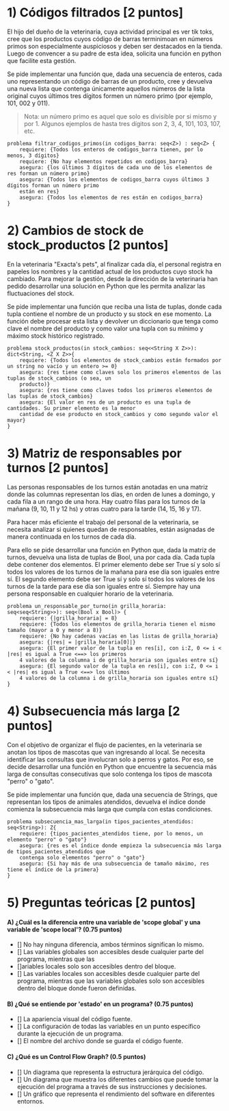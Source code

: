 # 1) Códigos filtrados [2 puntos]
El hijo del dueño de la veterinaria, cuya actividad principal es ver tik toks, cree que los productos  cuyos código de barras terminimoan en números primos son especialmente auspiciosos y deben ser destacados en la tienda. Luego de convencer a su padre de esta idea, solicita una función en python que facilite esta gestión.

Se pide implementar una función que, dada una secuencia de enteros, cada uno representando un código  de barras de un producto, cree y devuelva una nueva lista que contenga únicamente aquellos números de la lista original cuyos últimos tres dígitos formen un número primo (por ejemplo, 101, 002 y 011).

> Nota: un número primo es aquel que solo es divisible por si mismo y por 1. Algunos ejemplos de hasta 
tres dígitos son 2, 3, 4, 101, 103, 107, etc.

```
problema filtrar_codigos_primos(in codigos_barra: seq<Z>) : seq<Z> {
    requiere: {Todos los enteros de codigos_barra tienen, por lo menos, 3 dígitos}
    requiere: {No hay elementos repetidos en codigos_barra}
    asegura: {los últimos 3 dígitos de cada uno de los elementos de res forman un número primo}
    asegura: {Todos los elementos de codigos_barra cuyos últimos 3 dígitos forman un número primo 
    están en res}
    asegura: {Todos los elementos de res están en codigos_barra}
}
```

# 2) Cambios de stock de stock_productos [2 puntos]

En la veterinaria "Exacta's pets", al finalizar cada día, el personal registra en papeles los nombres y la cantidad actual de los productos cuyo stock ha cambiado. Para mejorar la gestión, desde la dirección de la veterinaria han pedido desarrollar una solución en Python que les permita analizar las fluctuaciones del stock.

Se pide implementar una función que reciba una lista de tuplas, donde cada tupla contiene el nombre de un producto y su stock en ese momento. La función debe procesar esta lista y devolver un diccionario 
que tenga como clave el nombre del producto y como valor una tupla con su mínimo y máximo stock histórico
registrado.
```
problema stock_productos(in stock_cambios: seq<<String X Z>>): dict<String, <Z X Z>>{
    requiere: {Todos los elementos de stock_cambios están formados por un string no vacío y un entero >= 0}
    asegura: {res tiene como claves solo los primeros elementos de las tuplas de stock_cambios (o sea, un
    producto)}
    asegura: {res tiene como claves todos los primeros elementos de las tuplas de stock_cambios}
    asegura: {El valor en res de un producto es una tupla de cantidades. Su primer elemento es la menor 
    cantidad de ese producto en stock_cambios y como segundo valor el mayor}
}
```

# 3) Matriz de responsables por turnos [2 puntos]

Las personas responsables de los turnos están anotadas en una matriz donde las columnas representan los días, en orden de lunes a domingo, y cada fila a un rango de una hora. Hay cuatro filas para los turnos  de la mañana (9, 10, 11 y 12 hs) y otras cuatro para la tarde (14, 15, 16 y 17).

Para hacer más eficiente el trabajo del personal de la veterinaria, se necesita analizar si quienes  quedan de responsables, están asignadas de manera continuada en los turnos de cada día.

Para ello se pide desarrollar una función en Python que, dada la matriz de turnos, devuelva una lista de tuplas de Bool, una por cada día. Cada tupla debe contener dos elementos. El primer elemento debe ser True sí y solo sí todos los valores de los turnos de la mañana para ese día son iguales entre sí. El  segundo elemento debe ser True sí y solo sí todos los valores de los turnos de la tarde para ese día  son iguales entre sí. Siempre hay una persona responsable en cualquier horario de la veterinaria.

```
problema un_responsable_por_turno(in grilla_horaria: seq<seq<String>>): seq<(Bool x Bool)> {
    requiere: {|grilla_horaria| = 8}
    requiere: {Todos los elementos de grilla_horaria tienen el mismo tamaño (mayor a 0 y menor a 8)}
    requiere: {No hay cadenas vacías en las listas de grilla_horaria}
    asegura: {|res| = |grilla_horaria[0]|}
    asegura: {El primer valor de la tupla en res[i], con i:Z, 0 <= i < |res| es igual a True <==> los primeros
    4 valores de la columna i de grilla_horaria son iguales entre sí}
    asegura: {El segundo valor de la tupla en res[i], con i:Z, 0 <= i < |res| es igual a True <==> los últimos
    4 valores de la columna i de grilla_horaria son iguales entre sí}
}
```

# 4) Subsecuencia más larga [2 puntos]

Con el objetivo de organizar el flujo de pacientes, en la veterinaria se anotan los tipos de mascotas que van ingresando al local. Se necesita identificar las consultas que involucran solo a perros y gatos.
Por eso, se decide desarrollar una función en Python que encuentre la secuencia más larga de consultas consecutivas que solo contenga los tipos de mascota "perro" o "gato".

Se pide implementar una función que, dada una secuencia de Strings, que representan los tipos de animales atendidos, devuelva el índice donde comienza la subsecuencia más larga que cumpla con estas condiciones.
```
problema subsecuencia_mas_larga(in tipos_pacientes_atendidos: seq<String>): Z{
    requiere: {tipos_pacientes_atendidos tiene, por lo menos, un elemento "perro" o "gato"}
    asegura: {res es el índice donde empieza la subsecuencia más larga de tipos_pacientes_atendidos que
    contenga solo elementos "perro" o "gato"}
    asegura: {Si hay más de una subsecuencia de tamaño máximo, res tiene el índice de la primera}
}
```
# 5) Preguntas teóricas [2 puntos]

#### A) ¿Cuál es la diferencia entre una variable de 'scope global' y una variable de 'scope local'? (0.75 puntos)

- [] No hay ninguna diferencia, ambos términos significan lo mismo.
- [] Las variables globales son accesibles desde cualquier parte del programa, mientras que las 
- []ariables locales solo son accesibles dentro del bloque.
- [] Las variables locales son accesibles desde cualquier parte del programa, mientras que las variables globales solo son accesibles dentro del bloque donde fueron definidas.

#### B) ¿Qué se entiende por 'estado' en un programa? (0.75 puntos)
- [] La apariencia visual del código fuente.
- [] La configuración de todas las variables en un punto específico durante la ejecución de un programa.
- [] El nombre del archivo donde se guarda el código fuente.

#### C) ¿Qué es un Control Flow Graph? (0.5 puntos)
- [] Un diagrama que representa la estructura jerárquica del código.
- [] Un diagrama que muestra los diferentes cambios que puede tomar la ejecución del programa a través de sus instrucciones y decisiones.
- [] Un gráfico que representa el rendimiento del software en diferentes entornos.
